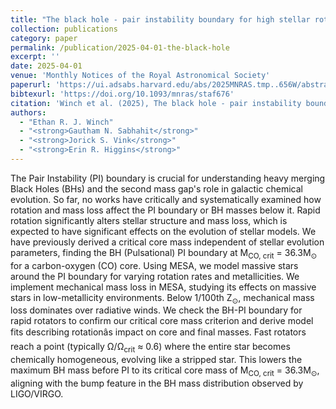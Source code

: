 ```yaml
---
title: "The black hole - pair instability boundary for high stellar rotation"
collection: publications
category: paper
permalink: /publication/2025-04-01-the-black-hole
excerpt: ''
date: 2025-04-01
venue: 'Monthly Notices of the Royal Astronomical Society'
paperurl: 'https://ui.adsabs.harvard.edu/abs/2025MNRAS.tmp..656W/abstract'
bibtexurl: 'https://doi.org/10.1093/mnras/staf676'
citation: 'Winch et al. (2025), The black hole - pair instability boundary for high stellar rotation, MNRAS'
authors:
  - "Ethan R. J. Winch"
  - "<strong>Gautham N. Sabhahit</strong>"
  - "<strong>Jorick S. Vink</strong>"
  - "<strong>Erin R. Higgins</strong>"
---
```

The Pair Instability (PI) boundary is crucial for understanding heavy merging Black Holes (BHs) and the second mass gap's role in galactic chemical evolution. So far, no works have critically and systematically examined how rotation and mass loss affect the PI boundary or BH masses below it. Rapid rotation significantly alters stellar structure and mass loss, which is expected to have significant effects on the evolution of stellar models. We have previously derived a critical core mass independent of stellar evolution parameters, finding the BH (Pulsational) PI boundary at M<SUB>CO, crit</SUB> = 36.3M<SUB>⊙</SUB> for a carbon-oxygen (CO) core. Using MESA, we model massive stars around the PI boundary for varying rotation rates and metallicities. We implement mechanical mass loss in MESA, studying its effects on massive stars in low-metallicity environments. Below 1/100th Z<SUB>⊙</SUB>, mechanical mass loss dominates over radiative winds. We check the BH-PI boundary for rapid rotators to confirm our critical core mass criterion and derive model fits describing rotationâs impact on core and final masses. Fast rotators reach a point (typically Ω/Ω<SUB>crit</SUB> ≈ 0.6) where the entire star becomes chemically homogeneous, evolving like a stripped star. This lowers the maximum BH mass before PI to its critical core mass of M<SUB>CO, crit</SUB> = 36.3M<SUB>⊙</SUB>, aligning with the bump feature in the BH mass distribution observed by LIGO/VIRGO.
